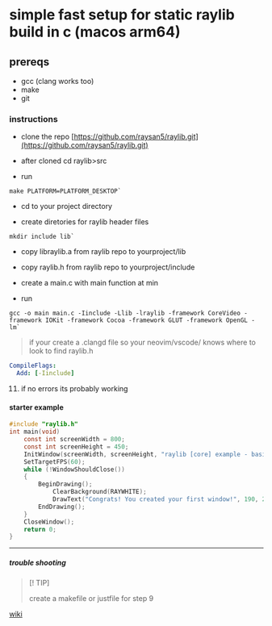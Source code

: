 # simple fast setup for static raylib build in c (macos arm64)

## prereqs

- gcc (clang works too)
- make
- git

### instructions

- clone the repo
  [https://github.com/raysan5/raylib.git](https://github.com/raysan5/raylib.git)

- after cloned cd raylib>src

- run

```shell
make PLATFORM=PLATFORM_DESKTOP`
```

- cd to your project directory

- create diretories for raylib header files

```shell
mkdir include lib`
```

- copy libraylib.a from raylib repo to yourproject/lib

- copy raylib.h from raylib repo to yourproject/include

- create a main.c with main function at min

- run

```shell
gcc -o main main.c -Iinclude -Llib -lraylib -framework CoreVideo -framework IOKit -framework Cocoa -framework GLUT -framework OpenGL -lm`
```

> if your create a .clangd file so your neovim/vscode/ knows where to look to find raylib.h

```yaml
CompileFlags:
  Add: [-Iinclude]
```

11. if no errors its probably working

#### starter example

```c
#include "raylib.h"
int main(void)
    const int screenWidth = 800;
    const int screenHeight = 450;
    InitWindow(screenWidth, screenHeight, "raylib [core] example - basic window");
    SetTargetFPS(60);
    while (!WindowShouldClose())
    {
        BeginDrawing();
            ClearBackground(RAYWHITE);
            DrawText("Congrats! You created your first window!", 190, 200, 20, LIGHTGRAY);
        EndDrawing();
    }
    CloseWindow();
    return 0;
}
```

______________________________________________________________________

##### trouble shooting

> [! TIP]
>
> create a makefile or justfile for step 9

[wiki](https://github.com/raysan5/raylib/wiki)
